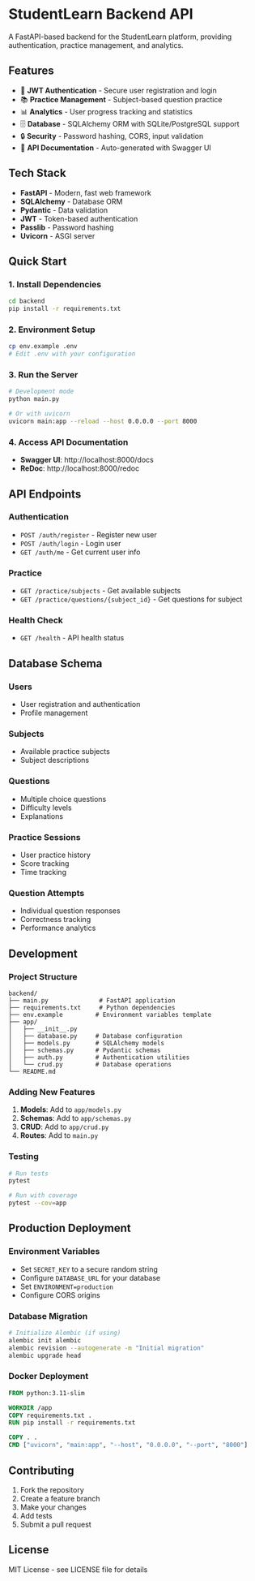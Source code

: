 # StudentLearn Backend API

A FastAPI-based backend for the StudentLearn platform, providing authentication, practice management, and analytics.

## Features

- 🔐 **JWT Authentication** - Secure user registration and login
- 📚 **Practice Management** - Subject-based question practice
- 📊 **Analytics** - User progress tracking and statistics
- 🗄️ **Database** - SQLAlchemy ORM with SQLite/PostgreSQL support
- 🔒 **Security** - Password hashing, CORS, input validation
- 📝 **API Documentation** - Auto-generated with Swagger UI

## Tech Stack

- **FastAPI** - Modern, fast web framework
- **SQLAlchemy** - Database ORM
- **Pydantic** - Data validation
- **JWT** - Token-based authentication
- **Passlib** - Password hashing
- **Uvicorn** - ASGI server

## Quick Start

### 1. Install Dependencies

```bash
cd backend
pip install -r requirements.txt
```

### 2. Environment Setup

```bash
cp env.example .env
# Edit .env with your configuration
```

### 3. Run the Server

```bash
# Development mode
python main.py

# Or with uvicorn
uvicorn main:app --reload --host 0.0.0.0 --port 8000
```

### 4. Access API Documentation

- **Swagger UI**: http://localhost:8000/docs
- **ReDoc**: http://localhost:8000/redoc

## API Endpoints

### Authentication
- `POST /auth/register` - Register new user
- `POST /auth/login` - Login user
- `GET /auth/me` - Get current user info

### Practice
- `GET /practice/subjects` - Get available subjects
- `GET /practice/questions/{subject_id}` - Get questions for subject

### Health Check
- `GET /health` - API health status

## Database Schema

### Users
- User registration and authentication
- Profile management

### Subjects
- Available practice subjects
- Subject descriptions

### Questions
- Multiple choice questions
- Difficulty levels
- Explanations

### Practice Sessions
- User practice history
- Score tracking
- Time tracking

### Question Attempts
- Individual question responses
- Correctness tracking
- Performance analytics

## Development

### Project Structure
```
backend/
├── main.py              # FastAPI application
├── requirements.txt     # Python dependencies
├── env.example         # Environment variables template
├── app/
│   ├── __init__.py
│   ├── database.py     # Database configuration
│   ├── models.py       # SQLAlchemy models
│   ├── schemas.py      # Pydantic schemas
│   ├── auth.py         # Authentication utilities
│   └── crud.py         # Database operations
└── README.md
```

### Adding New Features

1. **Models**: Add to `app/models.py`
2. **Schemas**: Add to `app/schemas.py`
3. **CRUD**: Add to `app/crud.py`
4. **Routes**: Add to `main.py`

### Testing

```bash
# Run tests
pytest

# Run with coverage
pytest --cov=app
```

## Production Deployment

### Environment Variables
- Set `SECRET_KEY` to a secure random string
- Configure `DATABASE_URL` for your database
- Set `ENVIRONMENT=production`
- Configure CORS origins

### Database Migration
```bash
# Initialize Alembic (if using)
alembic init alembic
alembic revision --autogenerate -m "Initial migration"
alembic upgrade head
```

### Docker Deployment
```dockerfile
FROM python:3.11-slim

WORKDIR /app
COPY requirements.txt .
RUN pip install -r requirements.txt

COPY . .
CMD ["uvicorn", "main:app", "--host", "0.0.0.0", "--port", "8000"]
```

## Contributing

1. Fork the repository
2. Create a feature branch
3. Make your changes
4. Add tests
5. Submit a pull request

## License

MIT License - see LICENSE file for details 